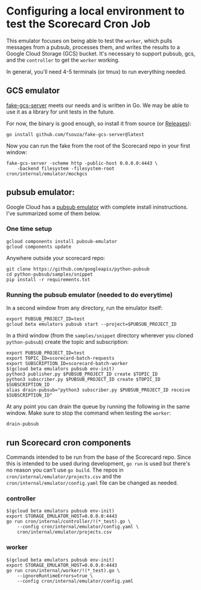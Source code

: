 # Configuring a local environment to test the Scorecard Cron Job

This emulator focuses on being able to test the `worker`, which pulls messages from a pubsub, processes them, and writes the results to a Google Cloud Storage (GCS) bucket.
It's necessary to support pubsub, gcs, and the `controller` to get the `worker` working.

In general, you'll need 4-5 terminals (or tmux) to run everything needed.

## GCS emulator

[fake-gcs-server](https://github.com/fsouza/fake-gcs-server) meets our needs and is written in Go. 
We may be able to use it as a library for unit tests in the future.

For now, the binary is good enough, so install it from source (or [Releases](https://github.com/fsouza/fake-gcs-server/releases)):

```
go install github.com/fsouza/fake-gcs-server@latest
```

Now you can run the fake from the root of the Scorecard repo in your first window:
```
fake-gcs-server -scheme http -public-host 0.0.0.0:4443 \
    -backend filesystem -filesystem-root cron/internal/emulator/mockgcs
```

## pubsub emulator:
Google Cloud has a [pubsub emulator](https://cloud.google.com/pubsub/docs/emulator) with complete install ininstructions.
I've summarized some of them below.


### One time setup

```
gcloud components install pubsub-emulator
gcloud components update
```

Anywhere outside your scorecard repo:
```
git clone https://github.com/googleapis/python-pubsub
cd python-pubsub/samples/snippet
pip install -r requirements.txt
```

### Running the pubsub emulator (needed to do everytime)

In a second window from any directory, run the emulator itself:

```
export PUBSUB_PROJECT_ID=test
gcloud beta emulators pubsub start --project=$PUBSUB_PROJECT_ID
```

In a third window (from the `samples/snippet` directory wherever you cloned `python-pubsub`) create the topic and subscription:

```
export PUBSUB_PROJECT_ID=test
export TOPIC_ID=scorecard-batch-requests
export SUBSCRIPTION_ID=scorecard-batch-worker
$(gcloud beta emulators pubsub env-init)
python3 publisher.py $PUBSUB_PROJECT_ID create $TOPIC_ID
python3 subscriber.py $PUBSUB_PROJECT_ID create $TOPIC_ID $SUBSCRIPTION_ID
alias drain-pubsub="python3 subscriber.py $PUBSUB_PROJECT_ID receive $SUBSCRIPTION_ID"
```

At any point you can drain the queue by running the following in the same window. Make sure to stop the command when testing the `worker`:
```
drain-pubsub
```

## run Scorecard cron components

Commands intended to be run from the base of the Scorecard repo. Since this is intended to be used during development, `go run` is used but there's no reason you can't use `go build`. 
The repos in `cron/internal/emulator/projects.csv` and the `cron/internal/emulator/config.yaml` file can be changed as needed.

### controller
```
$(gcloud beta emulators pubsub env-init)
export STORAGE_EMULATOR_HOST=0.0.0.0:4443
go run cron/internal/controller/!(*_test).go \
    --config cron/internal/emulator/config.yaml \
    cron/internal/emulator/projects.csv
```

### worker
```
$(gcloud beta emulators pubsub env-init)
export STORAGE_EMULATOR_HOST=0.0.0.0:4443
go run cron/internal/worker/!(*_test).go \
    --ignoreRuntimeErrors=true \
    --config cron/internal/emulator/config.yaml
```
